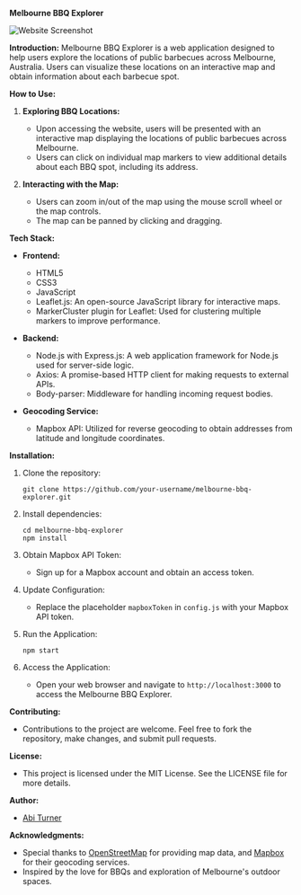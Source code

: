 **Melbourne BBQ Explorer**

![Website Screenshot](https://private-user-images.githubusercontent.com/117294682/317399759-707e521f-a119-4f27-add1-c908d48c9854.png?jwt=eyJhbGciOiJIUzI1NiIsInR5cCI6IkpXVCJ9.eyJpc3MiOiJnaXRodWIuY29tIiwiYXVkIjoicmF3LmdpdGh1YnVzZXJjb250ZW50LmNvbSIsImtleSI6ImtleTUiLCJleHAiOjE3MTE1NjMyNTIsIm5iZiI6MTcxMTU2Mjk1MiwicGF0aCI6Ii8xMTcyOTQ2ODIvMzE3Mzk5NzU5LTcwN2U1MjFmLWExMTktNGYyNy1hZGQxLWM5MDhkNDhjOTg1NC5wbmc_WC1BbXotQWxnb3JpdGhtPUFXUzQtSE1BQy1TSEEyNTYmWC1BbXotQ3JlZGVudGlhbD1BS0lBVkNPRFlMU0E1M1BRSzRaQSUyRjIwMjQwMzI3JTJGdXMtZWFzdC0xJTJGczMlMkZhd3M0X3JlcXVlc3QmWC1BbXotRGF0ZT0yMDI0MDMyN1QxODA5MTJaJlgtQW16LUV4cGlyZXM9MzAwJlgtQW16LVNpZ25hdHVyZT1jZTYyODQyMjk5YzkxNDBkOTc5ODBlNjAwNDA2M2UzYjYyYTdjOWI0NmRiZDI0NjdjMzg4MTE5MmU2ZDA5MzM5JlgtQW16LVNpZ25lZEhlYWRlcnM9aG9zdCZhY3Rvcl9pZD0wJmtleV9pZD0wJnJlcG9faWQ9MCJ9.sPhNSb3WroX6AqI-bgqsG8xO5dXkzWxDdmIQoUprdBE)

**Introduction:**
Melbourne BBQ Explorer is a web application designed to help users explore the locations of public barbecues across Melbourne, Australia. Users can visualize these locations on an interactive map and obtain information about each barbecue spot.

**How to Use:**

1. **Exploring BBQ Locations:**
   - Upon accessing the website, users will be presented with an interactive map displaying the locations of public barbecues across Melbourne.
   - Users can click on individual map markers to view additional details about each BBQ spot, including its address.

2. **Interacting with the Map:**
   - Users can zoom in/out of the map using the mouse scroll wheel or the map controls.
   - The map can be panned by clicking and dragging.

**Tech Stack:**

- **Frontend:**
  - HTML5
  - CSS3
  - JavaScript
  - Leaflet.js: An open-source JavaScript library for interactive maps.
  - MarkerCluster plugin for Leaflet: Used for clustering multiple markers to improve performance.

- **Backend:**
  - Node.js with Express.js: A web application framework for Node.js used for server-side logic.
  - Axios: A promise-based HTTP client for making requests to external APIs.
  - Body-parser: Middleware for handling incoming request bodies.
  
- **Geocoding Service:**
  - Mapbox API: Utilized for reverse geocoding to obtain addresses from latitude and longitude coordinates.

**Installation:**

1. Clone the repository:

   ```
   git clone https://github.com/your-username/melbourne-bbq-explorer.git
   ```

2. Install dependencies:

   ```
   cd melbourne-bbq-explorer
   npm install
   ```

3. Obtain Mapbox API Token:
   - Sign up for a Mapbox account and obtain an access token.

4. Update Configuration:
   - Replace the placeholder `mapboxToken` in `config.js` with your Mapbox API token.

5. Run the Application:

   ```
   npm start
   ```

6. Access the Application:
   - Open your web browser and navigate to `http://localhost:3000` to access the Melbourne BBQ Explorer.

**Contributing:**

- Contributions to the project are welcome. Feel free to fork the repository, make changes, and submit pull requests.

**License:**

- This project is licensed under the MIT License. See the LICENSE file for more details.

**Author:**

- [Abi Turner](https://github.com/Abi-Turner)

**Acknowledgments:**

- Special thanks to [OpenStreetMap](https://www.openstreetmap.org) for providing map data, and [Mapbox](https://www.mapbox.com) for their geocoding services.
- Inspired by the love for BBQs and exploration of Melbourne's outdoor spaces.
